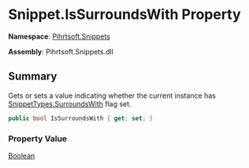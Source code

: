 # Snippet\.IsSurroundsWith Property

**Namespace**: [Pihrtsoft.Snippets](../../README.md)

**Assembly**: Pihrtsoft\.Snippets\.dll

## Summary

Gets or sets a value indicating whether the current instance has [SnippetTypes.SurroundsWith](../../SnippetTypes/SurroundsWith/README.md) flag set\.

```csharp
public bool IsSurroundsWith { get; set; }
```

### Property Value

[Boolean](https://docs.microsoft.com/en-us/dotnet/api/system.boolean)

